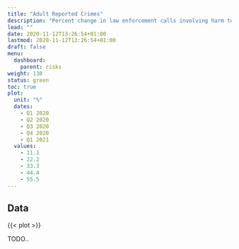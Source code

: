 ```yaml
---
title: "Adult Reported Crimes"
description: "Percent change in law enforcement calls involving harm to others in Elkhart County."
lead: ""
date: 2020-11-12T13:26:54+01:00
lastmod: 2020-11-12T13:26:54+01:00
draft: false
menu:
  dashboard:
    parent: risks
weight: 130
status: green
toc: true
plot:
  unit: "%"
  dates:
    - Q1 2020
    - Q2 2020
    - Q3 2020
    - Q4 2020
    - Q1 2021
  values:
    - 11.1
    - 22.2
    - 33.3
    - 44.4
    - 55.5
---
```


## Data

{{< plot >}}

TODO..
